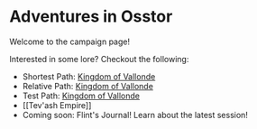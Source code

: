 # Adventures in Osstor
Welcome to the campaign page!

Interested in some lore? Checkout the following:
 - Shortest Path: [Kingdom of Vallonde](Kingdom%20of%20Vallonde.md)
 - Relative Path: [Kingdom of Vallonde](Main%20Folder/The%20Kingdom%20of%20Vallonde/Locations/Nations/Kingdom%20of%20Vallonde.md)
 - Test Path: [Kingdom of Vallonde](Main%20Folder/The%20Kingdom%20of%20Vallonde/Locations/Nations/Kingdom%20of%20Vallonde.md) 
 - [[Tev'ash Empire]]
 - Coming soon: Flint's Journal! Learn about the latest session!
